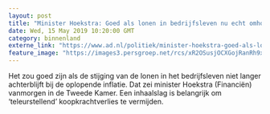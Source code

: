 ```yaml
---
layout: post
title: "Minister Hoekstra: Goed als lonen in bedrijfsleven nu echt omhoog gaan"
date: Wed, 15 May 2019 10:20:00 GMT
category: binnenland
externe_link: "https://www.ad.nl/politiek/minister-hoekstra-goed-als-lonen-in-bedrijfsleven-nu-echt-omhoog-gaan~a6c859a0/"
feature_image: "https://images3.persgroep.net/rcs/xR2OSusjOCXGojRanRh9xSagx4w/diocontent/148420469/_fitwidth/400/?appId=21791a8992982cd8da851550a453bd7f&quality=0.7"
---
```


Het zou goed zijn als de stijging van de lonen in het bedrijfsleven niet langer achterblijft bij de oplopende inflatie. Dat zei minister Hoekstra (Financiën) vanmorgen in de Tweede Kamer. Een inhaalslag is belangrijk om ‘teleurstellend’ koopkrachtverlies te vermijden.
